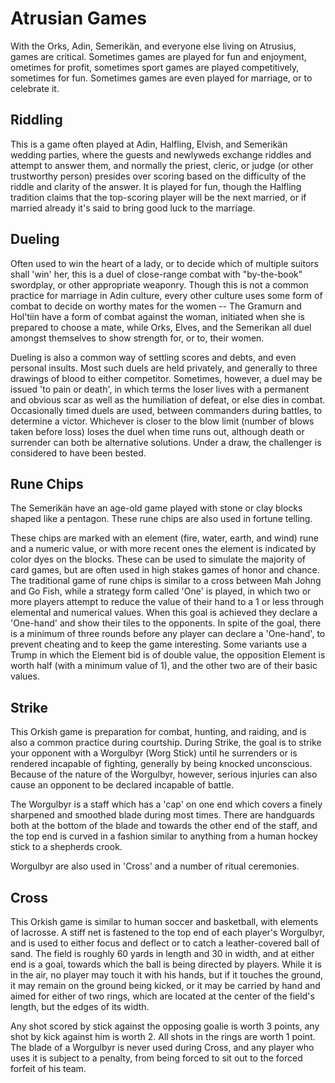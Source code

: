 # Atrusian Games

With the Orks, Adin, Semerikän, and everyone else living on Atrusius, games
are critical. Sometimes games are played for fun and enjoyment, ometimes for profit, sometimes sport games are played competitively, sometimes for fun. Sometimes games are even played for marriage, or to celebrate it.

## Riddling

This is a game often played at Adin, Halfling, Elvish, and Semerikän wedding parties, where the guests and newlyweds exchange riddles and attempt to answer them, and normally the priest, cleric, or judge (or other trustworthy person) presides over scoring based on the difficulty of the riddle and clarity of the answer. It is played for fun, though the Halfling tradition claims that the top-scoring player will be the next married, or if married already it's said to bring good luck to the marriage.

## Dueling

Often used to win the heart of a lady, or to decide which of multiple suitors shall 'win' her, this is a duel of close-range combat with "by-the-book" swordplay, or other appropriate weaponry. Though this is not a common practice for marriage in Adin culture, every other culture uses some form of combat to decide on worthy mates for the women -- The Gramurn and Hol'tiin have a form of combat against the woman, initiated when she is prepared to choose a mate, while Orks, Elves, and the Semerikan all duel amongst themselves to show strength for, or to, their women.

Dueling is also a common way of settling scores and debts, and even personal insults. Most such duels are held privately, and generally to three drawings of blood to either competitor. Sometimes, however, a duel may be issued 'to pain or death', in which terms the loser lives with a permanent and obvious scar as well as the humiliation of defeat, or else dies in combat. Occasionally timed duels are used, between commanders during battles, to determine a victor. Whichever is closer to the blow limit (number of blows taken before loss) loses the duel when time runs out, although death or surrender can both be alternative solutions. Under a draw, the challenger is considered to have been bested.

## Rune Chips

The Semerikän have an age-old game played with stone or clay blocks shaped like a pentagon. These rune chips are also used in fortune telling.

These chips are marked with an element (fire, water, earth, and wind) rune and a numeric value, or with more recent ones the element is indicated by color dyes on the blocks. These can be used to simulate the majority of card games, but are often used in high stakes games of honor and chance. The traditional game of rune chips is similar to a cross between Mah Johng and Go Fish, while a strategy form called 'One' is played, in which two or more players attempt to reduce the value of their hand to a 1 or less through elemental and numerical values. When this goal is achieved they declare a 'One-hand' and show their tiles to the opponents. In spite of the goal, there is a minimum of three rounds before any player can declare a 'One-hand', to prevent cheating and to keep the game interesting. Some variants use a Trump in which the Element bid is of double value, the opposition Element is worth half (with a minimum value of 1), and the other two are of their basic values.

## Strike

This Orkish game is preparation for combat, hunting, and raiding, and is also a common practice during courtship. During Strike, the goal is to strike your opponent with a Worgulbyr (Worg Stick) until he surrenders or is rendered incapable of fighting, generally by being knocked unconscious. Because of the nature of the Worgulbyr, however, serious injuries can also cause an opponent to be declared incapable of battle.

The Worgulbyr is a staff which has a 'cap' on one end which covers a finely sharpened and smoothed blade during most times. There are handguards both at the bottom of the blade and towards the other end of the staff, and the top end is curved in a fashion similar to anything from a human hockey stick to a shepherds crook.

Worgulbyr are also used in 'Cross' and a number of ritual ceremonies.

## Cross

This Orkish game is similar to human soccer and basketball, with elements of lacrosse. A stiff net is fastened to the top end of each player's Worgulbyr, and is used to either focus and deflect or to catch a leather-covered ball of sand. The field is roughly 60 yards in length and 30 in width, and at either end is a goal, towards which the ball is being directed by players. While it is in the air, no player may touch it with his hands, but if it touches the ground, it may remain on the ground being kicked, or it may be carried by hand and aimed for either of two rings, which are located at the
center of the field's length, but the edges of its width.

Any shot scored by stick against the opposing goalie is worth 3 points, any shot by kick against him is worth 2. All shots in the rings are worth 1 point. The blade of a Worgulbyr is never used during Cross, and any player who uses it is subject to a penalty, from being forced to sit out to the forced forfeit of his team.